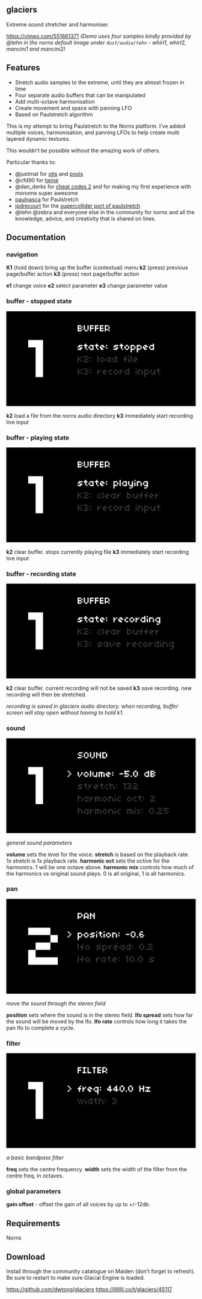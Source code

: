 ## glaciers
Extreme sound stretcher and harmoniser.

https://vimeo.com/551661371
*(Demo uses four samples kindly provided by @tehn in the norns default image under `dust/audio/tehn` - whirl1, whirl2, mancini1 and mancini2)*

## Features
* Stretch audio samples to the extreme, until they are almost frozen in time
* Four separate audio buffers that can be manipulated
* Add multi-octave harmonisation
* Create movement and space with panning LFO
* Based on Paulstretch algorithm

This is my attempt to bring Paulstretch to the Norns platform. I’ve added multiple voices, harmonisation, and panning LFOs to help create multi layered dynamic textures.

This wouldn’t be possible without the amazing work of others.

Particular thanks to:

* @justmat for [otis](https://llllllll.co/t/otis/22149) and [pools](https://llllllll.co/t/pools/28320)
* @cfd90 for [twine](https://llllllll.co/t/twine-random-granulator/)
* @dan_derks for [cheat codes 2](https://llllllll.co/t/cheat-codes-2-rev-210315-small-fix/38414) and for making my first experience with monome super awesome
* [paulnasca](https://github.com/paulnasca/) for Paulstretch
* [jpdrecourt](https://sccode.org/jpdrecourt)  for the [supercollider port of paulstretch](https://sccode.org/1-5d6)
* @tehn @zebra and everyone else in the community for norns and all the knowledge, advice, and creativity that is shared on lines.

## Documentation

### navigation
**K1** (hold down) bring up the buffer (contextual) menu
**k2** (press) previous page/buffer action
**k3** (press) next page/buffer action

**e1** change voice
**e2** select parameter
**e3** change parameter value

### buffer - stopped state

![buffer1.png](https://raw.githubusercontent.com/dwtong/glaciers/main/assets/buffer1.png)

**k2** load a file from the norns audio directory
**k3** immediately start recording live input

### buffer - playing state

![buffer2.png](https://raw.githubusercontent.com/dwtong/glaciers/main/assets/buffer2.png)

**k2** clear buffer. stops currently playing file
**k3** immediately start recording live input

### buffer - recording state

![buffer3.png](https://raw.githubusercontent.com/dwtong/glaciers/main/assets/buffer3.png)

**k2** clear buffer. current recording will not be saved
**k3** save recording. new recording will then be stretched.

*recording is saved in glaciers audio directory.*
*when recording, buffer screen will stay open without having to hold k1.*

### sound

![sound.png](https://raw.githubusercontent.com/dwtong/glaciers/main/assets/sound.png)

*general sound parameters*

**volume** sets the level for the voice.
**stretch** is based on the playback rate. 1x stretch is 1x playback rate.
**harmonic oct** sets the octive for the harmonics. 1 will be one octave above.
**harmonic mix** controls how much of the harmonics vs original sound plays. 0 is all original, 1 is all harmonics.


### pan

![pan.png](https://raw.githubusercontent.com/dwtong/glaciers/main/assets/pan.png)

*move the sound through the stereo field*

**position** sets where the sound is in the stereo field.
**lfo spread** sets how far the sound will be moved by the lfo.
**lfo rate** controls how long it takes the pan lfo to complete a cycle.

### filter

![filter.png](https://raw.githubusercontent.com/dwtong/glaciers/main/assets/filter.png)

*a basic bandpass filter*

**freq** sets the centre frequency.
**width** sets the width of the filter from the centre freq, in octaves.

### global parameters
**gain offset** - offset the gain of all voices by up to +/-12db.

## Requirements
Norns

## Download
Install through the community catalogue on Maiden (don’t forget to refresh).
Be sure to restart to make sure Glacial Engine is loaded.

https://github.com/dwtong/glaciers
https://llllllll.co/t/glaciers/45117
